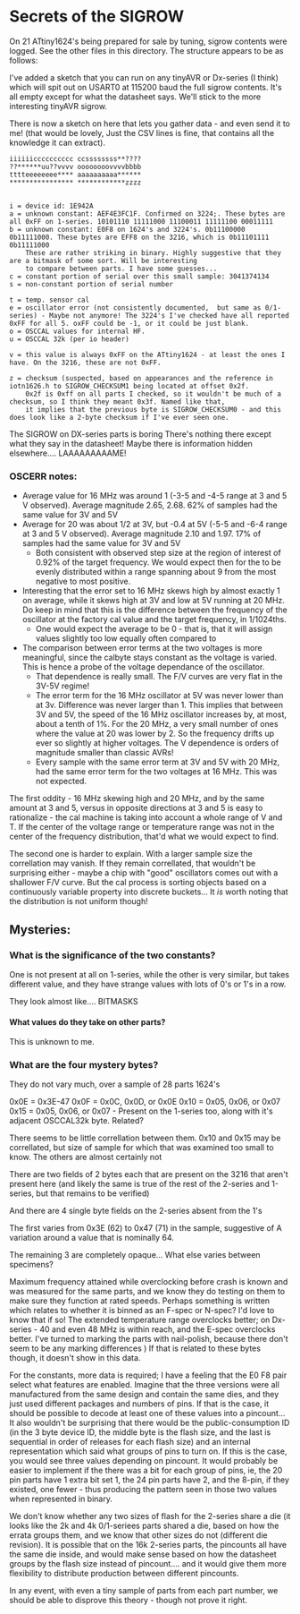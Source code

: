 # Secrets of the SIGROW
On 21 ATtiny1624's being prepared for sale by tuning, sigrow contents were logged. See the other files in this directory. The structure appears to be as follows:

I've added a sketch that you can run on any tinyAVR or Dx-series (I think) which will spit out on USART0 at 115200 baud the full sigrow contents. It's all empty except for what the datasheet says. 
We'll stick to the more interesting tinyAVR sigrow. 

There is now a sketch on here that lets you gather data - and even send it to me! (that would be lovely, Just the CSV lines is fine, that contains all the knowledge it can extract).



```
iiiiiicccccccccc ccssssssss**????
??******uu??vvvv oooooooovvvvbbbb
tttteeeeeeee**** aaaaaaaaaa******
**************** ************zzzz


i = device id: 1E942A
a = unknown constant: AEF4E3FC1F. Confirmed on 3224;. These bytes are all 0xFF on 1-series. 10101110 11111000 11100011 11111100 00011111
b = unknown constant: E0F8 on 1624's and 3224's. 0b11100000 0b11111000. These bytes are EFF8 on the 3216, which is 0b11101111 0b11111000
    These are rather striking in binary. Highly suggestive that they are a bitmask of some sort. Will be interesting 
    to compare between parts. I have some guesses... 
c = constant portion of serial over this small sample: 3041374134
s = non-constant portion of serial number

t = temp. sensor cal
e = oscillator error (not consistently documented,  but same as 0/1-series) - Maybe not anymore! The 3224's I've checked have all reported 0xFF for all 5. oxFF could be -1, or it could be just blank. 
o = OSCCAL values for internal HF.
u = OSCCAL 32k (per io header)

v = this value is always 0xFF on the ATtiny1624 - at least the ones I have. On the 3216, these are not 0xFF.

z = checksum (suspected, based on appearances and the reference in iotn1626.h to SIGROW_CHECKSUM1 being located at offset 0x2f. 
    0x2f is 0xff on all parts I checked, so it wouldn't be much of a checksum, so I think they meant 0x3f. Named like that,
    it implies that the previous byte is SIGROW_CHECKSUM0 - and this does look like a 2-byte checksum if I've ever seen one.

```
The SIGROW on DX-series parts is boring There's nothing there except what they say in the datasheet! Maybe there is information hidden elsewhere.... LAAAAAAAAAME!


### OSCERR notes:
* Average value for 16 MHz was around 1 (-3-5 and -4-5 range at 3 and 5 V observed). Average magnitude 2.65, 2.68. 62% of samples had the same value for 3V and 5V
* Average for 20 was about 1/2 at 3V, but -0.4 at 5V  (-5-5 and -6-4 range at 3 and 5 V observed). Average magnitude 2.10 and 1.97. 17% of samples had the same value for 3V and 5V
  * Both consistent with observed step size at the region of interest of 0.92% of the target frequency. We would expect then for the to be evenly distributed within a range spanning about 9 from the most negative to most positive. 
* Interesting that the error set to 16 MHz skews high by almost exactly 1 on average, while it skews high at 3V and low at 5V running at 20 MHz. Do keep in mind that this is the difference between the frequency of the oscillator at the factory cal value and the target frequency, in 1/1024ths. 
  * One would expect the average to be 0 - that is, that it will assign values slightly too low equally often compared to 
* The comparison between error terms at the two voltages is more meaningful, since the calbyte stays constant as the voltage is varied. This is hence a probe of the voltage dependance of the oscillator.
  * That dependence is really small. The F/V curves are very flat in the 3V-5V regime! 
  * The error term for the 16 MHz oscillator at 5V was never lower than at 3v. Difference was never larger than 1. This implies that between 3V and 5V, the speed of the 16 MHz oscillator increases by, at most, about a tenth of 1%. For the 20 MHz, a very small number of ones where the value at 20 was lower by 2. So the frequency drifts up ever so slightly at higher voltages. The V dependence is orders of magnitude smaller than classic AVRs! 
  * Every sample with the same error term at 3V and 5V with 20 MHz, had the same error term for the two voltages at 16 MHz. This was not expected. 

The first oddity - 16 MHz skewing high and 20 MHz, and by the same amount at 3 and 5, versus in opposite directions at 3 and 5 is easy to rationalize - the cal machine is taking into account a whole range of V and T. If the center of the voltage range or temperature range was not in the center of the frequency distribution, that'd what we would expect to find.

The second one is harder to explain. With a larger sample size the correllation may vanish. If they remain correllated, that wouldn't be surprising either - maybe a chip with "good" oscillators comes out with a shallower F/V curve. But the cal process is sorting objects based on a continuously variable property into discrete buckets... It *is* worth noting that the distribution is not uniform though!

## Mysteries:

### What is the significance of the two constants? 
One is not present at all on 1-series, while the other is very similar, but takes different value, and they have strange values with lots of 0's or 1's in a row. 

They look almost like.... BITMASKS

#### What values do they take on other parts?
This is unknown to me. 

### What are the four mystery bytes? 
They do not vary much, over a sample of 28 parts 1624's

0x0E = 0x3E-47
0x0F = 0x0C, 0x0D, or 0x0E
0x10 = 0x05, 0x06, or 0x07
0x15 = 0x05, 0x06, or 0x07 - Present on the 1-series too, along with it's adjacent OSCCAL32k byte. Related?

There seems to be little correllation between them.
0x10 and 0x15 may be correllated, but size of sample for which that was examined too small to know. The others are almost certainly not

There are two fields of 2 bytes each that are present on the 3216 that aren't present here (and likely the same is true of the rest of the 2-series and 1-series, but that remains to be verified)

And there are 4 single byte fields on the 2-series absent from the 1's 

The first varies from 0x3E (62) to 0x47 (71) in the sample, suggestive of A variation around a value that is nominally 64. 

The remaining 3 are completely opaque... What else varies between specimens? 

Maximum frequency attained while overclocking before crash is known and was measured for the same parts, and we know they do testing on them to make sure they function at rated speeds. Perhaps something is written which relates to whether it is binned as an F-spec or N-spec? I'd love to know that if so! The extended temperature range overclocks better; on Dx-series - 40 and even 48 MHz is within reach, and the E-spec overclocks better. I've turned to marking the parts with nail-polish, because there don't seem to be any marking differences ) If that is related to these bytes though, it doesn't show in this data.

For the constants, more data is required; I have a feeling that the E0 F8 pair select what features are enabled. 
Imagine that the three versions were all manufactured from the same design and contain the same dies, and they just used different packages and numbers of pins. If that is the case, it should be possible to decode at least one of these values into a pincount... It also wouldn't be surprising that there would be the public-consumption ID (in the 3 byte device ID, the middle byte is the flash size, and the last is sequential in order of releases for each flash size) and an internal representation which said what groups of pins to turn on. If this is the case, you would see three values depending on pincount. It would probably be easier to implement if the there was a bit for each group of pins, ie, the 20 pin parts have 1 extra bit set 1, the 24 pin parts have 2, and the 8-pin, if they existed, one fewer - thus producing the pattern seen in those two values when represented in binary.

We don't know whether any two sizes of flash for the 2-series share a die (it looks like the 2k and 4k 0/1-seriees parts shared a die, based on how the errata groups them, and we know that other sizes do not (different die revision). It is possible that on the 16k 2-series parts, the pincounts all have the same die inside, and would make sense based on how the datasheet groups by the flash size instead of pincount.... and it would give them more flexibility to distribute production between different pincounts.

In any event, with even a tiny sample of parts from each part number, we should be able to disprove this theory - though not prove it right.
